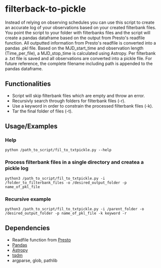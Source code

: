 # filterback-to-pickle
Instead of relying on observing schedules you can use this script to create an accurate log of your observations based on your created filterbank files. 
You point the script to your folder with filterbanks files and the script will create a pandas dataframe based on the output from Presto's readfile function. All outputted information from Presto's readfile is converted into a pandas .pkl file. Based on the MJD_start_time and observation length (Time_per_file), a MJD_stop_time is calculated using Astropy. Per filterbank a .txt file is saved and all observations are converted into a pickle file. For future reference, the complete filename including path is appended to the pandas dataframe. 

## Functionalities

- Script will skip filterbank files which are empty and throw an error. 
- Recursivly search through folders for filterbank files (-r).
- Use a keyword in order to constrain the processed filterbank files (-k).
- Tar the final folder of files (-t).

## Usage/Examples
### Help 
```
python /path_to_script/fil_to_txtpickle.py --help
```
### Process filterbank files in a single directory and createa a pickle log
```
python3 /path_to_script/fil_to_txtpickle.py -i /folder_to_filterbank_files -o /desired_output_folder -p name_of_pkl_file
```
### Recursive example 
```
python3 /path_to_script/fil_to_txtpickle.py -i /parent_folder -o /desired_output_folder -p name_of_pkl_file -k keyword -r
```

## Dependencies 
* Readfile function from [Presto](https://github.com/scottransom/presto)
* [Pandas](https://pandas.pydata.org/)
* [Astropy](https://www.astropy.org/)
* [tqdm](https://github.com/tqdm/tqdm)
* argparse, glob, pathlib
